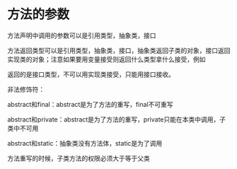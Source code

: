  # 方法的参数
 
 方法声明中调用的参数可以是引用类型，抽象类，接口
 
 方法返回类型可以是引用类型，抽象类，接口，抽象类返回子类的对象，接口返回实现类的对象；注意如果要用变量接受则返回什么类型拿什么接受，例如
 
 返回的是接口类型，不可以用实现类接受，只能用接口接收。


非法修饰符：
 
  abstract和final：abstract是为了方法的重写，final不可重写
  
  abstract和private：abstract是为了方法的重写，private只能在本类中调用，子类中不可用
  
  abstract和static：抽象类没有方法体，static是为了调用
  
方法重写的时候，子类方法的权限必须大于等于父类


  
  
